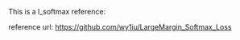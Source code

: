 This is a l_softmax 
reference:
<Large-Margin Softmax Loss for Convolutional Neural Networks>

reference url:
https://github.com/wy1iu/LargeMargin_Softmax_Loss
